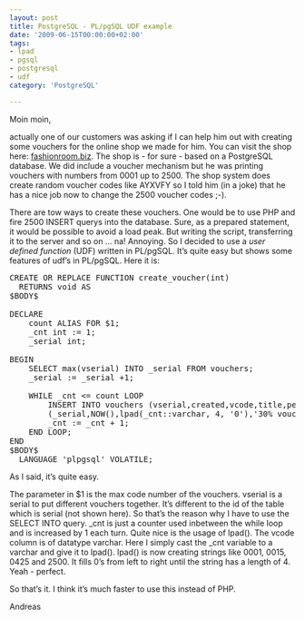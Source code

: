 ```yaml
---
layout: post
title: PostgreSQL - PL/pgSQL UDF example
date: '2009-06-15T00:00:00+02:00'
tags:
- lpad
- pgsql
- postgresql
- udf
category: 'PostgreSQL'

---
```

Moin moin,

actually one of our customers was asking if I can help him out with creating some vouchers for the online shop we made for him. You can visit the shop here: <a href="http://www.fashionroom.biz" target="_blank">fashionroom.biz</a>. The shop is - for sure - based on a PostgreSQL database. We did include a voucher mechanism but he was printing vouchers with numbers from 0001 up to 2500. The shop system does create random voucher codes like AYXVFY so I told him (in a joke) that he has a nice job now to change the 2500 voucher codes ;-).

There are tow ways to create these vouchers. One would be to use PHP and fire 2500 INSERT querys into the database. Sure, as a prepared statement, it would be possible to avoid a load peak. But writing the script, transferring it to the server and so on &#8230; na! Annoying. So I decided to use a <em>user defined function</em> (UDF) written in PL/pgSQL. It&#8217;s quite easy but shows some features of udf&#8217;s in PL/pgSQL. Here it is:

<pre>
CREATE OR REPLACE FUNCTION create_voucher(int)
  RETURNS void AS
$BODY$

DECLARE
	count ALIAS FOR $1;
	_cnt int := 1;
	_serial int;

BEGIN
	SELECT max(vserial) INTO _serial FROM vouchers;
	_serial := _serial +1;

	WHILE _cnt &lt;= count LOOP
		INSERT INTO vouchers (vserial,created,vcode,title,percent) VALUES
		(_serial,NOW(),lpad(_cnt::varchar, 4, '0'),'30% voucher',30);
		_cnt := _cnt + 1;
	END LOOP;
END
$BODY$
  LANGUAGE 'plpgsql' VOLATILE;
</pre>

As I said, it&#8217;s quite easy.

The parameter in $1 is the max code number of the vouchers. vserial is a serial to put different vouchers together. It&#8217;s different to the id of the table which is serial (not shown here). So that&#8217;s the reason why I have to use the SELECT INTO query.
_cnt is just a counter used inbetween the while loop and is increased by 1 each turn. Quite nice is the usage of lpad(). The vcode column is of datatype varchar. Here I simply cast the _cnt variable to a varchar and give it to lpad(). lpad() is now creating strings like 0001, 0015, 0425 and 2500. It fills 0&#8217;s from left to right until the string has a length of 4. Yeah - perfect.

So that&#8217;s it. I think it&#8217;s much faster to use this instead of PHP.

Andreas
